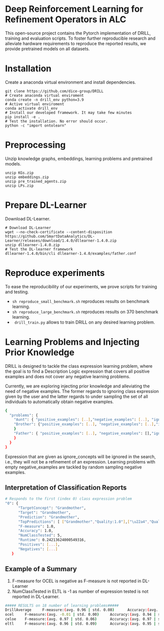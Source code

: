 # Deep Reinforcement Learning for Refinement Operators in ALC

This open-source project contains the Pytorch implementation of DRILL, training and evaluation scripts. 
To foster further reproducible research and alleviate hardware requirements to reproduce the reported results, we provide pretrained models on all datasets.

# Installation
Create a anaconda virtual environment and install dependencies.
```
git clone https://github.com/dice-group/DRILL
# Create anaconda virtual enviroment
conda create -n drill_env python=3.9
# Active virtual enviroment 
conda activate drill_env
# Install our developed framework. It may take few minutes
pip install -e .
# Test the installation. No error should occur.
python -c "import ontolearn"
```
# Preprocessing 
Unzip knowledge graphs, embeddings, learning problems and pretrained models.
```
unzip KGs.zip
unzip embeddings.zip
unzip pre_trained_agents.zip
unzip LPs.zip
```
# Prepare DL-Learner
Download DL-Learner.
```
# Download DL-Learner
wget --no-check-certificate --content-disposition https://github.com/SmartDataAnalytics/DL-Learner/releases/download/1.4.0/dllearner-1.4.0.zip
unzip dllearner-1.4.0.zip
# Test the DL-learner framework
dllearner-1.4.0/bin/cli dllearner-1.4.0/examples/father.conf
```

# Reproduce experiments
To ease the reproducibility of our experiments, we prove scripts for training and testing.
- ``` sh reproduce_small_benchmark.sh ``` reproduces results on benchmark learning.
- ``` sh reproduce_large_benchmark.sh ``` reproduces results on 370 benchmark learning.
- ``` drill_train.py``` allows to train DRILL on any desired learning problem.

# Learning Problems and Injecting Prior Knowledge
DRILL is designed to tackle the class expression learning problem, where the goal is to find a Description Logic expression
that covers all positive examples and does not cover any negative learning problems.

Currently, we are exploring injecting prior knowledge and alleviating the need of negative examples. 
The former regards to ignoring class expression given by the user and the latter regards to under sampling the set of all individuals to automatically
obtain negative examples.
```sh
{
  "problems": {
    "Aunt": { "positive_examples": [..],"negative_examples": [..], "ignore_concepts": ["Father","Male","Son","Brother"]},
    "Brother": {"positive_examples": [..], "negative_examples": [..],"ignore_concepts": ["Female","Mother","Daughter"]
    }
    "Father": { "positive_examples": [..], "negative_examples": [],"ignore_concepts": [] # Negative Examples and ignore_concepts can be empty list
    }
  }
}
```
Expression that are given as ignore_concepts will be ignored in the search, i.e., they will not be a refinement of an expression.
Learning problems with empty negative_examples are tackled by random sampling negative examples. 

## Interpretation of Classification Reports

```sh
# Responds to the first (index 0) class expression problem
"0": {
      "TargetConcept": "Grandmother",
      "Target": "Grandmother",
      "Prediction": "Grandmother",
      "TopPredictions": [ ["Grandmother","Quality:1.0"],["\u22a4","Quality:0.6666666666666666"],["Sister","Quality:0.46153846153846156"],...],
      "F-measure": 1.0,
      "Accuracy": 1.0,
      "NumClassTested": 5,
      "Runtime": 0.24213624000549316,
      "Positives": [...],
      "Negatives": [...]
   }
```

## Example of a Summary
1. F-measure for OCEL is negative as F-measure is not reported in DL-Learner
2. NumClassTested in ELTL is -1 as number of expression tested is not reported in DL-Learner.
```sh
##### RESULTS on 18 number of learning problems#####
DrillAverage     F-measure:(avg. 0.96 | std. 0.08)      Accuracy:(avg. 0.95 | std. 0.10)                NumClassTested:(avg. 1271.67 | std. 1879.41)            Runtime:(avg.1.15 | std.1.43)
ocel     F-measure:(avg. -0.01 | std. 0.00)     Accuracy:(avg. 0.94 | std. 0.23)                NumClassTested:(avg. 2501.83 | std. 846.80)             Runtime:(avg.6.78 | std.0.45)
celoe    F-measure:(avg. 0.97 | std. 0.06)      Accuracy:(avg. 0.97 | std. 0.08)                NumClassTested:(avg. 569.33 | std. 1180.74)             Runtime:(avg.5.20 | std.0.99)
eltl     F-measure:(avg. 0.96 | std. 0.09)      Accuracy:(avg. 0.95 | std. 0.13)                NumClassTested:(avg. -1.00 | std. 0.00)         Runtime:(avg.4.28 | std.0.66)
```

